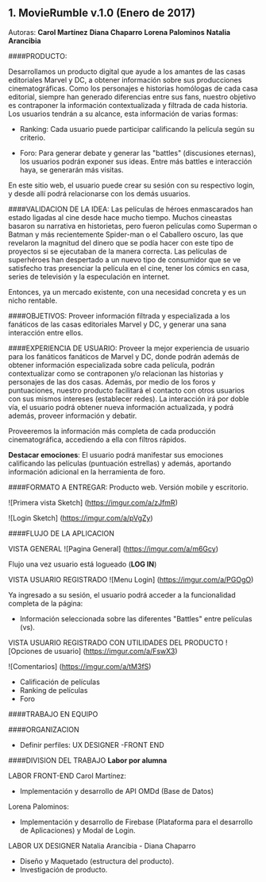 ## 1. MovieRumble v.1.0 (Enero de 2017)

Autoras:
**Carol Martínez**
**Diana Chaparro**
**Lorena Palominos**
**Natalia Arancibia**

####PRODUCTO:

Desarrollamos un producto digital que ayude a los amantes de las casas editoriales Marvel y DC, a obtener información sobre sus producciones cinematográficas. Como los personajes e historias homólogas de cada casa editorial, siempre han generado diferencias entre sus fans, nuestro objetivo es contraponer la información contextualizada y filtrada de cada historia.
Los usuarios tendrán a su alcance, esta información de varias formas:

- Ranking: Cada usuario puede participar calificando la película según su criterio.

- Foro: Para generar debate y generar las "battles" (discusiones eternas), los usuarios podrán exponer sus ideas. Entre más battles e interacción haya, se generarán más visitas.

En este sitio web, el usuario puede crear su sesión con su respectivo login, y desde allí podrá relacionarse con los demás usuarios.

####VALIDACION DE LA IDEA:
Las películas de héroes enmascarados han estado ligadas al cine desde hace mucho tiempo. Muchos cineastas basaron su narrativa en historietas, pero fueron películas como Superman o Batman y más recientemente Spider-man o el Caballero oscuro, las que revelaron la magnitud del dinero que se podía hacer con este tipo de proyectos si se ejecutaban de la manera correcta. Las películas de superhéroes han despertado a un nuevo tipo de consumidor que se ve satisfecho tras presenciar la película en el cine, tener los cómics en casa, series de televisión y la especulación en internet.

Entonces, ya un mercado existente, con una necesidad concreta y es un nicho rentable.

####OBJETIVOS:
Proveer información filtrada y especializada a los fanáticos de las casas editoriales Marvel y DC, y generar una sana interacción entre ellos.

####EXPERIENCIA DE USUARIO:
Proveer la mejor experiencia de usuario para los fanáticos fanáticos de Marvel y DC, donde podrán además de obtener información especializada sobre cada película, podrán contextualizar como se contraponen y/o relacionan las historias y personajes de las dos casas. Además, por medio de los foros y puntuaciones, nuestro producto facilitará el contacto con otros usuarios con sus mismos intereses (establecer redes).
La interacción irá por doble vía, el usuario podrá obtener nueva información actualizada, y podrá además, proveer información y debatir.

Proveeremos la información más completa de cada producción cinematográfica, accediendo a ella con filtros rápidos.

**Destacar emociones**: El usuario podrá manifestar sus emociones calificando las películas (puntuación estrellas) y además, aportando información adicional en la herramienta de foro.

####FORMATO A ENTREGAR: Producto web. Versión mobile y escritorio.

![Primera vista Sketch] (https://imgur.com/a/zJfmR)

![Login Sketch] (https://imgur.com/a/pVgZy)



####FLUJO DE LA APLICACION


VISTA GENERAL
![Pagina General] (https://imgur.com/a/m6Gcy)

Flujo una vez usuario está logueado (**LOG IN**)

VISTA USUARIO REGISTRADO
![Menu Login] (https://imgur.com/a/PGOgO)

Ya ingresado a su sesión, el usuario podrá acceder a la funcionalidad completa de la página:
- Información seleccionada sobre las diferentes "Battles" entre películas (vs).

VISTA USUARIO REGISTRADO CON UTILIDADES DEL PRODUCTO
![Opciones de usuario] (https://imgur.com/a/FswX3)

![Comentarios] (https://imgur.com/a/tM3fS)

- Calificación de películas
- Ranking de películas
- Foro

####TRABAJO EN EQUIPO

####ORGANIZACION
-  Definir perfiles:  UX DESIGNER -FRONT END

####DIVISION DEL TRABAJO
****Labor por alumna****

LABOR FRONT-END
Carol Martínez:
- Implementación y desarrollo de API OMDd (Base de Datos)

Lorena Palominos:
- Implementación y desarrollo de Firebase (Plataforma para el desarrollo de Aplicaciones) y Modal de Login.

LABOR UX DESIGNER
Natalia Arancibia - Diana Chaparro
- Diseño y Maquetado (estructura del producto).
- Investigación de producto.








